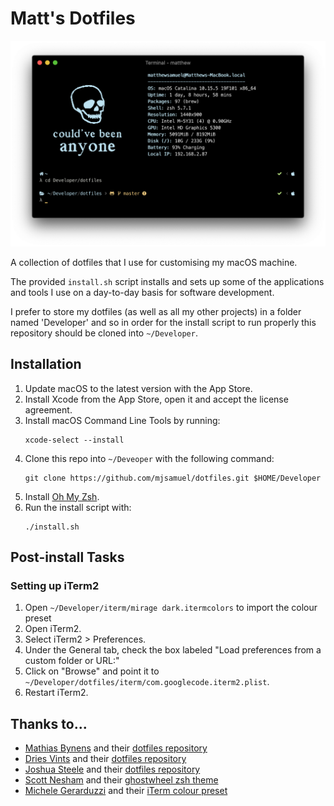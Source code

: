 # Matt's Dotfiles
<img src="/images/screenshot.png"/>

A collection of dotfiles that I use for customising my macOS machine.

The provided `install.sh` script installs and sets up some of the applications and tools I use on a day-to-day basis for software development.

I prefer to store my dotfiles (as well as all my other projects) in a folder named 'Developer' and so in order for the install script to run properly this repository should be cloned into `~/Developer`.

## Installation
1. Update macOS to the latest version with the App Store.
2. Install Xcode from the App Store, open it and accept the license agreement.
3. Install macOS Command Line Tools by running:
    ```
    xcode-select --install
    ```
4. Clone this repo into `~/Deveoper` with the following command:
    ```
    git clone https://github.com/mjsamuel/dotfiles.git $HOME/Developer
    ```
5. Install [Oh My Zsh](https://github.com/robbyrussell/oh-my-zsh#getting-started).
6. Run the install script with:
    ```
    ./install.sh
    ```

## Post-install Tasks
### Setting up iTerm2
1. Open `~/Developer/iterm/mirage dark.itermcolors` to import the colour preset
2. Open iTerm2.
3. Select iTerm2 > Preferences.
4. Under the General tab, check the box labeled "Load preferences from a custom folder or URL:"
5. Click on "Browse" and point it to  `~/Developer/dotfiles/iterm/com.googlecode.iterm2.plist`.
6. Restart iTerm2.

## Thanks to...
- [Mathias Bynens](https://github.com/mathiasbynens) and their [dotfiles repository](https://github.com/mathiasbynens/dotfiles)
- [Dries Vints](https://github.com/driesvints) and their [dotfiles repository](https://github.com/driesvints/dotfiles)
- [Joshua Steele](https://github.com/joshukraine) and their [dotfiles repository](https://github.com/joshukraine/dotfiles#installation)
- [Scott Nesham](https://github.com/sevenfoxes) and their [ghostwheel zsh theme](https://github.com/Powerlevel9k/powerlevel9k/wiki/Show-Off-Your-Config#ghostwheel)
- [Michele Gerarduzzi](https://github.com/michelegera) and their [iTerm colour preset](https://github.com/michelegera/iterm2-ayu-mirage)
